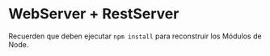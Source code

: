 # WebServer + RestServer

Recuerden que deben ejecutar ``` npm install ``` para reconstruir
los Módulos de Node.